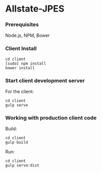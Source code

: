 # Allstate-JPES

### Prerequisites
Node.js, NPM, Bower


### Client Install

```
cd client
[sudo] npm install
bower install
```

### Start client development server

For the client:
```
cd client
gulp serve
```

### Working with production client code
Build:
```
cd client
gulp build
```

Run:
```
cd client
gulp serve:dist
```
